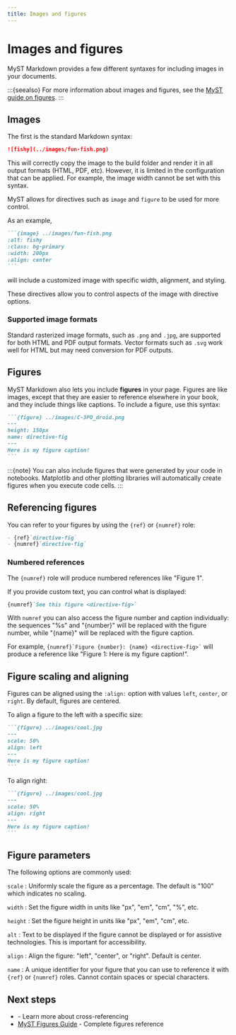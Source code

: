 ```yaml
---
title: Images and figures
---
```


# Images and figures

MyST Markdown provides a few different syntaxes for including images in your documents.

:::{seealso}
For more information about images and figures, see the [MyST guide on figures](https://mystmd.org/guide/figures).
:::

## Images

The first is the standard Markdown syntax:

```md
![fishy](../images/fun-fish.png)
```

This will correctly copy the image to the build folder and render it in all output formats (HTML, PDF, etc).
However, it is limited in the configuration that can be applied. For example, the image width cannot be set with this syntax.

MyST allows for directives such as `image` and `figure` to be used for more control.

As an example,

````md
```{image} ../images/fun-fish.png
:alt: fishy
:class: bg-primary
:width: 200px
:align: center
```
````

will include a customized image with specific width, alignment, and styling.

These directives allow you to control aspects of the image with directive options.

### Supported image formats

Standard rasterized image formats, such as `.png` and `.jpg`, are supported for both HTML and PDF output formats.
Vector formats such as `.svg` work well for HTML but may need conversion for PDF outputs.

## Figures

MyST Markdown also lets you include **figures** in your page. Figures are
like images, except that they are easier to reference elsewhere in your
book, and they include things like captions. To include a figure, use this
syntax:

````md
```{figure} ../images/C-3PO_droid.png
---
height: 150px
name: directive-fig
---
Here is my figure caption!
```
````

:::{note}
You can also include figures that were generated by your code in notebooks.
Matplotlib and other plotting libraries will automatically create figures when you execute code cells.
:::

## Referencing figures

You can refer to your figures by using the `{ref}` or `{numref}` role:

```md
- {ref}`directive-fig`
- {numref}`directive-fig`
```

### Numbered references

The `{numref}` role will produce numbered references like "Figure 1".

If you provide custom text, you can control what is displayed:

```md
{numref}`See this figure <directive-fig>`
```

With `numref` you can also access the figure number and caption individually:
the sequences "%s" and "{number}" will be replaced with the figure number, while "{name}" will be replaced with the figure caption.

For example, `` {numref}`Figure {number}: {name} <directive-fig>` `` will produce a reference like "Figure 1: Here is my figure caption!".

## Figure scaling and aligning

Figures can be aligned using the `:align:` option with values `left`, `center`, or `right`. By default, figures are centered.

To align a figure to the left with a specific size:

````md
```{figure} ../images/cool.jpg
---
scale: 50%
align: left
---
Here is my figure caption!
```
````

To align right:

````md
```{figure} ../images/cool.jpg
---
scale: 50%
align: right
---
Here is my figure caption!
```
````

## Figure parameters

The following options are commonly used:

`scale`
:  Uniformly scale the figure as a percentage. The default is "100" which indicates no scaling.

`width`
:  Set the figure width in units like "px", "em", "cm", "%", etc.

`height`
:  Set the figure height in units like "px", "em", "cm", etc.

`alt`
:  Text to be displayed if the figure cannot be displayed or for assistive technologies. This is important for accessibility.

`align`
:  Align the figure: "left", "center", or "right". Default is center.

`name`
:  A unique identifier for your figure that you can use to reference it with `{ref}` or `{numref}` roles. Cannot contain spaces or special characters.

## Next steps

- [](cross-reference.md) - Learn more about cross-referencing
- [MyST Figures Guide](https://mystmd.org/guide/figures) - Complete figures reference
